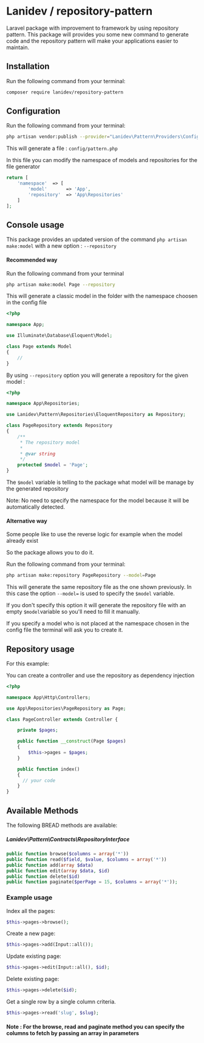 # Lanidev / repository-pattern
Laravel package with improvement to framework by using repository pattern. This package will provides you some new command to generate code and the repository pattern will make your applications easier to maintain.

## Installation

Run the following command from your terminal:

 ```bash
 composer require lanidev/repository-pattern
 ```

## Configuration

Run the following command from your terminal:

 ```bash
 php artisan vendor:publish --provider="Lanidev\Pattern\Providers\ConfigServiceProvider"
 ```

This will generate a file : ```config/pattern.php```

In this file you can modify the namespace of models and repositories for the file generator

```php
return [
    'namespace'  => [
        'model'       => 'App',
        'repository'  => 'App\Repositories'
    ]
];
```

## Console usage

This package provides an updated version of the command ```php artisan make:model``` with a new option : ```--repository```

#### Recommended way

Run the following command from your terminal

```bash
php artisan make:model Page --repository
```

This will generate a classic model in the folder with the namespace choosen in the config file

```php
<?php

namespace App;

use Illuminate\Database\Eloquent\Model;

class Page extends Model
{
    //
}

```

By using ```--repository``` option you will generate a repository for the given model :

```php
<?php

namespace App\Repositories;

use Lanidev\Pattern\Repositories\EloquentRepository as Repository;

class PageRepository extends Repository
{
    /**
     * The repository model
     *
     * @var string
     */
    protected $model = 'Page';
}

```

The ```$model``` variable is telling to the package what model will be manage by the generated repository

Note: No need to specify the namespace for the model because it will be automatically detected.

#### Alternative way

Some people like to use the reverse logic for example when the model already exist

So the package allows you to do it.

Run the following command from your terminal:

```bash
php artisan make:repository PageRepository --model=Page
```

This will generate the same repository file as the one shown previously. In this case the option ```--model=``` is used to specify the ```$model``` variable.

If you don't specify this option it will generate the repository file with an empty ```$model```variable so you'll need to fill it manually.

If you specify a model who is not placed at the namespace chosen in the config file the terminal will ask you to create it.


## Repository usage

For this example:

You can create a controller and use the repository as dependency injection

```php
<?php

namespace App\Http\Controllers;

use App\Repositories\PageRepository as Page;

class PageController extends Controller {

    private $pages;

    public function __construct(Page $pages)
    {
        $this->pages = $pages;
    }

    public function index()
    {
      // your code
    }
}
```

## Available Methods

The following BREAD methods are available:

##### Lanidev\Pattern\Contracts\RepositoryInterface

```php
public function browse($columns = array('*'))
public function read($field, $value, $columns = array('*'))
public function add(array $data)
public function edit(array $data, $id)
public function delete($id)
public function paginate($perPage = 15, $columns = array('*'));

```

### Example usage

Index all the pages:
```php
$this->pages->browse();
```

Create a new page:

```php
$this->pages->add(Input::all());
```

Update existing page:

```php
$this->pages->edit(Input::all(), $id);
```

Delete existing page:

```php
$this->pages->delete($id);
```

Get a single row by a single column criteria.

```php
$this->pages->read('slug', $slug);
```

#### Note : For the browse, read and paginate method you can specify the columns to fetch by passing an array in parameters
